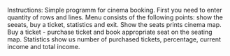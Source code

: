 Instructions:
Simple programm for cinema booking. First you need to enter quantity of rows and lines.
Menu consists of the following points: show the seeats, buy a ticket, statistics and exit. Show the seats prints cinema map. 
Buy a ticket - purchase ticket and book appropriate seat  on the seating map.
Statistics show us number of purchased tickets, percentage, current income and total income.
